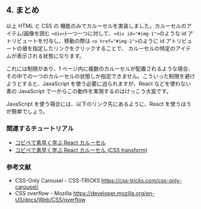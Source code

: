 ## 4. まとめ

以上 HTML と CSS の 機能のみでカルーセルを実装しました。カルーセルのアイテム(画像を囲む `<div>`)一つ一つに対して、`<div id="#img-1">`のような id アトリビュートを付与し、移動の際は `<a href="#img-1">`のように id アトリビュートの値を指定したリンクをクリックすることで、 カルーセルの特定のアイテムが表示される状態になります。

これには制限があり、1 ページ内に複数のカルーセルが配置されるような場合、その中での一つのカルーセルの状態しか指定できません。こういった制限を避けようとすると、JavaScript を使う必要に迫られますが、React などを使わない素の JavaScript で一からこの動作を実現するのはけっこう大変です。

JavaScript を使う場合には、以下のリンク先にあるように、React を使うほうが簡単でしょう。

### 関連するチュートリアル

- [コピペで素早く学ぶ React カルーセル](https://qiita.com/RichardImaokaJP/items/0436b24c13c68a558651)
- [コピペで素早く学ぶ React カルーセル (CSS transform)](https://qiita.com/RichardImaokaJP/items/80aa851b800533db4842)

### 参考文献

- CSS-Only Carousel - CSS-TRICKS https://css-tricks.com/css-only-carousel/
- CSS overflow - Mozilla https://developer.mozilla.org/en-US/docs/Web/CSS/overflow
